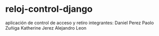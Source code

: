 # reloj-control-django
aplicación de control de acceso y retiro 
integrantes:
Daniel Perez 
Paolo Zuñiga
Katherine Jerez
Alejandro Leon
